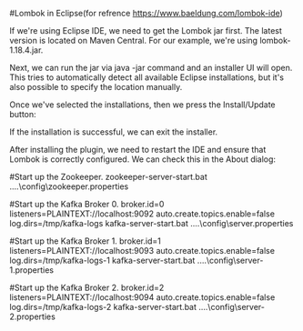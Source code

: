 #Lombok in Eclipse(for refrence https://www.baeldung.com/lombok-ide)

If we're using Eclipse IDE, we need to get the Lombok jar first. The latest version is located on Maven Central. For our example, we're using lombok-1.18.4.jar.

Next, we can run the jar via java -jar command and an installer UI will open. This tries to automatically detect all available Eclipse installations, but it's also possible to specify the location manually.

Once we've selected the installations, then we press the Install/Update button:

If the installation is successful, we can exit the installer.

After installing the plugin, we need to restart the IDE and ensure that Lombok is correctly configured. We can check this in the About dialog:

#Start up the Zookeeper.
zookeeper-server-start.bat ..\..\config\zookeeper.properties

#Start up the Kafka Broker 0.
broker.id=0
listeners=PLAINTEXT://localhost:9092
auto.create.topics.enable=false
log.dirs=/tmp/kafka-logs
kafka-server-start.bat ..\..\config\server.properties

#Start up the Kafka Broker 1.
broker.id=1
listeners=PLAINTEXT://localhost:9093
auto.create.topics.enable=false
log.dirs=/tmp/kafka-logs-1
kafka-server-start.bat ..\..\config\server-1.properties

#Start up the Kafka Broker 2.
broker.id=2
listeners=PLAINTEXT://localhost:9094
auto.create.topics.enable=false
log.dirs=/tmp/kafka-logs-2
kafka-server-start.bat ..\..\config\server-2.properties


